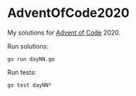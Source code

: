 # AdventOfCode2020

My solutions for [Advent of Code](https://adventofcode.com/2020/) 2020.

Run solutions:

```text
go run dayNN.go
```

Run tests:

```text
go test dayNN*
```

